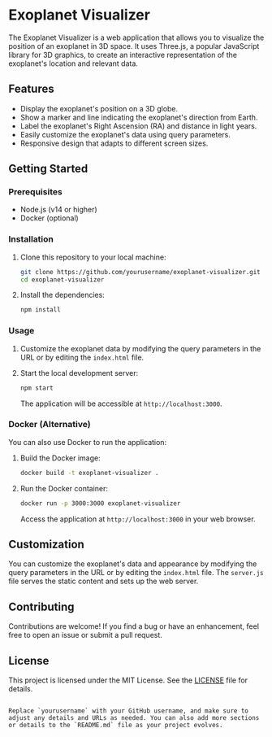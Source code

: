 # Exoplanet Visualizer

The Exoplanet Visualizer is a web application that allows you to visualize the position of an exoplanet in 3D space. It uses Three.js, a popular JavaScript library for 3D graphics, to create an interactive representation of the exoplanet's location and relevant data.

## Features

- Display the exoplanet's position on a 3D globe.
- Show a marker and line indicating the exoplanet's direction from Earth.
- Label the exoplanet's Right Ascension (RA) and distance in light years.
- Easily customize the exoplanet's data using query parameters.
- Responsive design that adapts to different screen sizes.

## Getting Started

### Prerequisites

- Node.js (v14 or higher)
- Docker (optional)

### Installation

1. Clone this repository to your local machine:

   ```bash
   git clone https://github.com/yourusername/exoplanet-visualizer.git
   cd exoplanet-visualizer
   ```

2. Install the dependencies:

   ```bash
   npm install
   ```

### Usage

1. Customize the exoplanet data by modifying the query parameters in the URL or by editing the `index.html` file.

2. Start the local development server:

   ```bash
   npm start
   ```

   The application will be accessible at `http://localhost:3000`.

### Docker (Alternative)

You can also use Docker to run the application:

1. Build the Docker image:

   ```bash
   docker build -t exoplanet-visualizer .
   ```

2. Run the Docker container:

   ```bash
   docker run -p 3000:3000 exoplanet-visualizer
   ```

   Access the application at `http://localhost:3000` in your web browser.

## Customization

You can customize the exoplanet's data and appearance by modifying the query parameters in the URL or by editing the `index.html` file. The `server.js` file serves the static content and sets up the web server.

## Contributing

Contributions are welcome! If you find a bug or have an enhancement, feel free to open an issue or submit a pull request.

## License

This project is licensed under the MIT License. See the [LICENSE](LICENSE) file for details.
```

Replace `yourusername` with your GitHub username, and make sure to adjust any details and URLs as needed. You can also add more sections or details to the `README.md` file as your project evolves.
